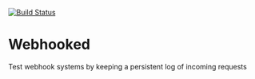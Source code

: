 <p>
  <a href="https://github.com/jonathanlloyd/webhooked/actions?query=branch%3Amaster">
    <img src="https://github.com/jonathanlloyd/webhooked/workflows/Build/badge.svg?branch=master" alt="Build Status"/>
  </a>
</p>

# Webhooked

Test webhook systems by keeping a persistent log of incoming requests
